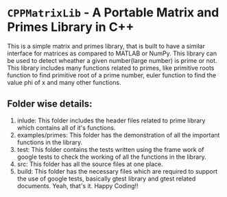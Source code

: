 # `CPPMatrixLib` - A Portable Matrix and Primes Library in C++
This is a simple matrix and primes library, that is built to have a similar interface for matrices as compared to MATLAB or NumPy. This library can be used to detect wheather a given number(large number) is prime or not. This library includes many functions related to primes, like primitive roots function to find primitive root of a prime number, euler function to find the value phi of x and many other functions.  

## Folder wise details:
1) inlude: This folder includes the header files related to prime library which contains all of it's functions.
2) examples/primes: This folder has the demonstration of all the important functions in the library.
3) test: This folder contains the tests written using the frame work of google tests to check the working of all the functions in the library.
4) src: This folder has all the source files at one place.
5) build: This folder has the necessary files which are required to support the use of google tests, basically gtest library and gtest related documents.
Yeah, that's it. 
Happy Coding!!

